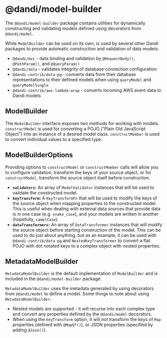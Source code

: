 # @dandi/model-builder

The `@dandi/model-builder` package contains utilities for dynamically
constructing and validating models defined using decorators from
`@dandi/model`.

While `ModelBuilder` can be used on its own, is used by several other
Dandi packages to provide automatic construction and validation of
data models:

- `@dandi/mvc` - data binding and validation by `@RequestBody()`,
  `@PathParam()`, and `@QueryParam()`
- `@dandi/data` - validates integrity of database connection configuration
- `@dandi-contrib/data-pg` - converts data from their database representations
  to their defined models when using `queryModel` and `queryModelSingle`
- `@dandi-contrib/aws-lambda-wrap` - converts incoming AWS event data to Dandi
  models

## ModelBuilder

The `ModelBuilder` interface exposes two methods for working with models.
`constructModel` is used for converting a POJO ("Plain Old JavaScript
Object") into an instance of a desired model class. `constructMember` is
used to convert individual values to a specified type.

## ModelBuilderOptions

Providing options to `constructModel` or `constructMember` calls will
allow you to configure validation, transform the keys of your source
object, or for `constructModel`, transform the source object itself
before construction.

- **`validators`:** An array of `ModelValidator` instances that will be
  used to validate the constructed model.
- **`keyTransform`:** A `KeyTransformFn` that will be used to modify the
  keys of the source object when mapping properties to the constructed
  model. This is useful when dealing with external data sources that
  provide data is in one case (e.g. `snake_case`), and your models are
  written in another (hopefully, `camelCase`).
- **`dataTransformers`:** An array of `DataTransformer` instances that
  will modify the source object before starting construction of the model.
  This can be used to do just about anything, but as an example, it can
  be used with `@dandi-contrib/data-pg` and `NestedKeyTransformer` to convert a
  flat POJO with dot notated keys to a complex object with nested
  properties.

## MetadataModelBuilder

`MetadataModelBuilder` is the default implementation of `ModelBuilder`
and is included in the `@dandi/model-builder` package.

`MetadataModelBuilder` uses the metadata generated by using decorators
from `@dandi/model` to define a model. Some things to note about using
`MetadataModelBuilder`:

- Nested models are supported - it will recurse into each complex type
  and convert any properties defined by the `@dandi/model` decorators.
- When using the `keyTransform` option, it will _not_ transform the keys
  of `Map` properties (defined with `@MapOf()`), or JSON properties
  (specified by adding `@Json()`).
